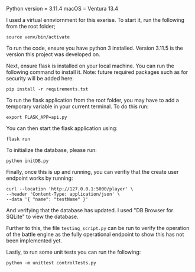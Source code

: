 Python version = 3.11.4
macOS = Ventura 13.4

I used a virtual ennviornment for this exerise. To start it, run the following from the root folder;

```
source venv/bin/activate
```

To run the code, ensure you have python 3 installed. Version 3.11.5 is the version this project was developed on.

Next, ensure flask is installed on your local machine. You can run the following command to install it. Note: future required packages such as for security will be added here:

```
pip install -r requirements.txt
```

To run the flask application from the root folder, you may have to add a temporary variable in your current terminal. To do this run:

```
export FLASK_APP=api.py
```

You can then start the flask application using:

```
flask run
```

To initialize the database, please run:

```
python initDB.py
```

Finally, once this is up and running, you can verifiy that the create user endpoint works by running:

```
curl --location 'http://127.0.0.1:5000/player' \
--header 'Content-Type: application/json' \
--data '{ "name": "testName" }'
```

And verifying that the database has updated. I used "DB Browser for SQLite" to view the database.

Further to this, the file `testing_script.py` can be run to verify the operation of the battle engine as the fully operational endpoint to show this has not been implemented yet.

Lastly, to run some unit tests you can run the following:

```
python -m unittest controlTests.py
```

